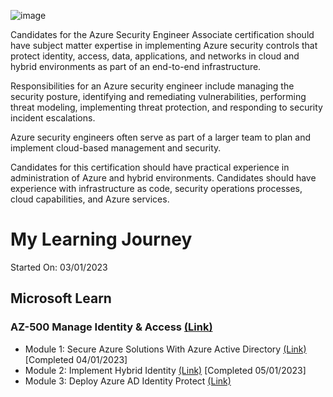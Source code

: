 ![image](https://user-images.githubusercontent.com/66136128/210423588-b30f6975-97ca-4301-9b58-32c1fa588bcf.png)

Candidates for the Azure Security Engineer Associate certification should have subject matter expertise in implementing Azure security controls that protect identity, access, data, applications, and networks in cloud and hybrid environments as part of an end-to-end infrastructure.

Responsibilities for an Azure security engineer include managing the security posture, identifying and remediating vulnerabilities, performing threat modeling, implementing threat protection, and responding to security incident escalations.

Azure security engineers often serve as part of a larger team to plan and implement cloud-based management and security.

Candidates for this certification should have practical experience in administration of Azure and hybrid environments. Candidates should have experience with infrastructure as code, security operations processes, cloud capabilities, and Azure services.

# My Learning Journey
Started On: 03/01/2023

## Microsoft Learn

### AZ-500 Manage Identity & Access [(Link)](https://learn.microsoft.com/en-us/training/paths/manage-identity-access/)

- Module 1: Secure Azure Solutions With Azure Active Directory [(Link)](https://learn.microsoft.com/en-us/training/modules/azure-active-directory/) [Completed 04/01/2023]
- Module 2: Implement Hybrid Identity [(Link)](https://learn.microsoft.com/en-us/training/modules/hybrid-identity/) [Completed 05/01/2023]
- Module 3: Deploy Azure AD Identity Protect [(Link)](https://learn.microsoft.com/en-us/training/modules/azure-ad-identity-protection/) 
